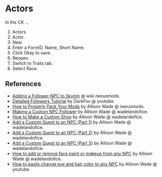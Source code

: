 # Actors

In the CK ...

1. Actors.
2. Actor.
3. New.
4. Enter a FormID, Name, Short Name.
5. Click Okay to save.
6. Reopen.
7. Switch to Traits tab.
8. Select Race.

## References

- [Adding a Follower NPC to Skyrim](https://wiki.nexusmods.com/index.php/Adding_a_Follower_NPC_to_Skyrim) @ wiki.nexusmods.
- [Detailed Followers Tutorial](https://www.youtube.com/watch?v=tLgSYzOaTnA) by DarkFox @ youtube.
- [How to Properly Pack Your Mods](https://www.nexusmods.com/skyrimspecialedition/mods/84044) by Allison Wade @ nexusmods.
- [Making a Custom NPC Follower](https://wadelandofice.wordpress.com/2021/02/12/skyrim-special-edition-making-a-custom-npc-follower/) by Allison Wade @ wadelandofice.
- [How to Make a Custom Shop](https://wadelandofice.wordpress.com/2021/05/16/how-to-make-a-custom-shop-in-skyrim-special-edition-easy/) by Allison Wade @ wadelandofice.
- [Add a Custom Quest to an NPC (Part 1)](https://wadelandofice.wordpress.com/2021/07/06/skyrim-special-edition-add-a-custom-quest-to-an-npc-part-1/) by Allison Wade @ wadelandofice.
- [Add a Custom Quest to an NPC (Part 2)](https://wadelandofice.wordpress.com/2021/07/07/skyrim-special-edition-add-a-custom-quest-to-an-npc-part-2/) by Allison Wade @ wadelandofice.
- [Add a Custom Quest to an NPC (Part 3)](https://wadelandofice.wordpress.com/2021/07/08/skyrim-special-edition-add-a-custom-quest-to-an-npc-part-3/) by Allison Wade @ wadelandofice.
- [How to add or remove face paint or makeup from any NPC](https://wadelandofice.wordpress.com/2022/05/11/how-to-add-or-remove-face-paint-or-makeup-from-any-npc-skyrim-se-ae-tutorial/) by Allison Wade @ wadelandofice.
- [How to easily change eye and hair color to any NPC](https://www.youtube.com/watch?v=qsv_mE1yIdQ) by Allison Wade @ youtube.
